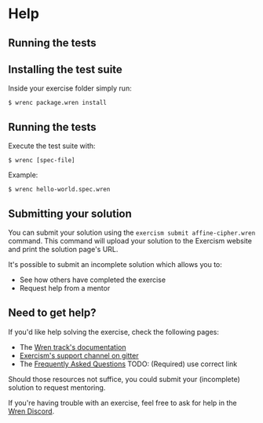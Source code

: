 # Help

## Running the tests

## Installing the test suite

Inside your exercise folder simply run:

```
$ wrenc package.wren install
```

## Running the tests

Execute the test suite with:

```
$ wrenc [spec-file]
```

Example:

```
$ wrenc hello-world.spec.wren
```

## Submitting your solution

You can submit your solution using the `exercism submit affine-cipher.wren` command.
This command will upload your solution to the Exercism website and print the solution page's URL.

It's possible to submit an incomplete solution which allows you to:

- See how others have completed the exercise
- Request help from a mentor

## Need to get help?

If you'd like help solving the exercise, check the following pages:

- The [Wren track's documentation](https://exercism.io/docs/tracks/wren)
- [Exercism's support channel on gitter](https://gitter.im/exercism/support)
- The [Frequently Asked Questions](https://exercism.io/docs/faq) TODO: (Required) use correct link

Should those resources not suffice, you could submit your (incomplete) solution to request mentoring.

If you're having trouble with an exercise, feel free to ask for help in the [Wren Discord](https://discord.gg/VTzuWmBavH).